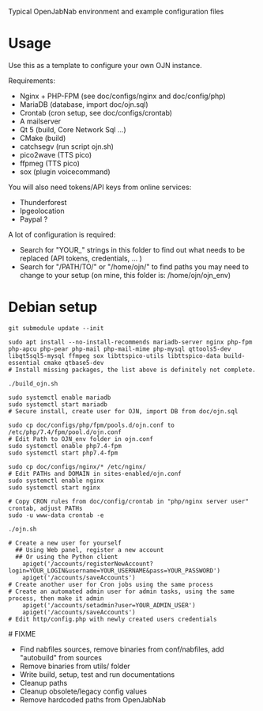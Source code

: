 Typical OpenJabNab environment and example configuration files

# Usage

Use this as a template to configure your own OJN instance.

Requirements:
  - Nginx  + PHP-FPM (see doc/configs/nginx and doc/config/php)
  - MariaDB (database, import doc/ojn.sql)
  - Crontab (cron setup, see doc/configs/crontab)
  - A mailserver
  - Qt 5 (build, Core Network Sql ...)
  - CMake (build)
  - catchsegv (run script ojn.sh)
  - pico2wave (TTS pico)
  - ffpmeg (TTS pico)
  - sox (plugin voicecommand)

You will also need tokens/API keys from online services:
  - Thunderforest
  - Ipgeolocation
  - Paypal ?

A lot of configuration is required:
  - Search for "YOUR_" strings in this folder to find out what needs to be replaced (API tokens, credentials, ... )
  - Search for "/PATH/TO/" or "/home/ojn/" to find paths you may need to change to your setup (on mine, this folder is: /home/ojn/ojn_env)

# Debian setup

    git submodule update --init

    sudo apt install --no-install-recommends mariadb-server nginx php-fpm php-apcu php-pear php-mail php-mail-mime php-mysql qttools5-dev libqt5sql5-mysql ffmpeg sox libttspico-utils libttspico-data build-essential cmake qtbase5-dev
    # Install missing packages, the list above is definitely not complete.

    ./build_ojn.sh

    sudo systemctl enable mariadb
    sudo systemctl start mariadb
    # Secure install, create user for OJN, import DB from doc/ojn.sql

    sudo cp doc/configs/php/fpm/pools.d/ojn.conf to /etc/php/7.4/fpm/pool.d/ojn.conf
    # Edit Path to OJN_env folder in ojn.conf
    sudo systemctl enable php7.4-fpm
    sudo systemctl start php7.4-fpm

    sudo cp doc/configs/nginx/* /etc/nginx/
    # Edit PATHs and DOMAIN in sites-enabled/ojn.conf
    sudo systemctl enable nginx
    sudo systemctl start nginx

    # Copy CRON rules from doc/config/crontab in "php/nginx server user" crontab, adjust PATHs
    sudo -u www-data crontab -e

    ./ojn.sh

    # Create a new user for yourself
      ## Using Web panel, register a new account
      ## Or using the Python client
        apiget('/accounts/registerNewAccount?login=YOUR_LOGIN&username=YOUR_USERNAME&pass=YOUR_PASSWORD')
        apiget('/accounts/saveAccounts')
    # Create another user for Cron jobs using the same process 
    # Create an automated admin user for admin tasks, using the same process, then make it admin
        apiget('/accounts/setadmin?user=YOUR_ADMIN_USER')
        apiget('/accounts/saveAccounts')
    # Edit http/config.php with newly created users credentials 

# FIXME

  - Find nabfiles sources, remove binaries from conf/nabfiles, add "autobuild" from sources
  - Remove binaries from utils/ folder
  - Write build, setup, test and run documentations
  - Cleanup paths
  - Cleanup obsolete/legacy config values
  - Remove hardcoded paths from OpenJabNab
